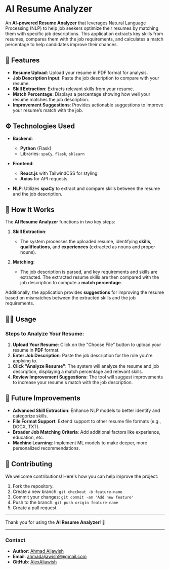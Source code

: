 # AI Resume Analyzer

An **AI-powered Resume Analyzer** that leverages Natural Language Processing (NLP) to help job seekers optimize their resumes by matching them with specific job descriptions. This application extracts key skills from resumes, compares them with the job requirements, and calculates a match percentage to help candidates improve their chances.

## 🚀 Features

- **Resume Upload**: Upload your resume in PDF format for analysis.
- **Job Description Input**: Paste the job description to compare with your resume.
- **Skill Extraction**: Extracts relevant skills from your resume.
- **Match Percentage**: Displays a percentage showing how well your resume matches the job description.
- **Improvement Suggestions**: Provides actionable suggestions to improve your resume’s match with the job.

## ⚙️ Technologies Used

- **Backend**:
  - **Python** (Flask)
  - Libraries: `spaCy`, `flask`, `sklearn`
  
- **Frontend**:
  - **React.js** with TailwindCSS for styling
  - **Axios** for API requests
  
- **NLP**: Utilizes **spaCy** to extract and compare skills between the resume and the job description.

## 🔧 How It Works

The **AI Resume Analyzer** functions in two key steps:

1. **Skill Extraction**:
   - The system processes the uploaded resume, identifying **skills**, **qualifications**, and **experiences** (extracted as nouns and proper nouns).

2. **Matching**:
   - The job description is parsed, and key requirements and skills are extracted. The extracted resume skills are then compared with the job description to compute a **match percentage**.

Additionally, the application provides **suggestions** for improving the resume based on mismatches between the extracted skills and the job requirements.

## 🧑‍💻 Usage

### Steps to Analyze Your Resume:

1. **Upload Your Resume**: Click on the "Choose File" button to upload your resume in **PDF** format.
2. **Enter Job Description**: Paste the job description for the role you're applying to.
3. **Click "Analyze Resume"**: The system will analyze the resume and job description, displaying a match percentage and relevant skills.
4. **Review Improvement Suggestions**: The tool will suggest improvements to increase your resume's match with the job description.

## 🔮 Future Improvements

- **Advanced Skill Extraction**: Enhance NLP models to better identify and categorize skills.
- **File Format Support**: Extend support to other resume file formats (e.g., DOCX, TXT).
- **Broader Job Matching Criteria**: Add additional factors like experience, education, etc.
- **Machine Learning**: Implement ML models to make deeper, more personalized recommendations.

## 🤝 Contributing

We welcome contributions! Here's how you can help improve the project:

1. Fork the repository.
2. Create a new branch: `git checkout -b feature-name`
3. Commit your changes: `git commit -am 'Add new feature'`
4. Push to the branch: `git push origin feature-name`
5. Create a pull request.

---

Thank you for using the **AI Resume Analyzer**! 🌟

---

### Contact

- **Author**: [Ahmad Aljawish](https://github.com/AlexAljawish)
- **Email**: [ahmadaljawish9@gmail.com](mailto:ahmadaljawish9@gmail.com)
- **GitHub**: [AlexAljawish](https://github.com/AlexAljawish)

